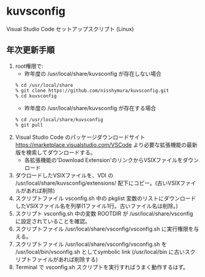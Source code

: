 # kuvsconfig
Visual Studio Code セットアップスクリプト (Linux)

## 年次更新手順

1. root権限で:
    - 昨年度の /usr/local/share/kuvsconfig が存在しない場合
    ```
    % cd /usr/local/share
    % git clone https://github.com/nisshymura/kuvsconfig.git
    % cd kuvsconfig 
    ```
    - 昨年度の /usr/local/share/kuvsconfig が存在する場合
    ```
    % cd /usr/local/share/kuvsconfig
    % git pull
    ```
2. Visual Studio Code のパッケージダウンロードサイト https://marketplace.visualstudio.com/VSCode より必要な拡張機能の最新版を検索してダウンロードする。
    - 各拡張機能の'Download Extension'のリンクからVSIXファイルをダウンロード
3. ダウロードしたVSIXファイルを、VDI の /usr/local/share/kuvsconfig/extensions/ 配下にコピー。(古いVSIXファイルがあれば削除)
4. スクリプトファイル vsconfig.sh 中の pkglist 変数のリストにダウンロードしたVSIXファイル名を列挙(1ファイル1行。古いファイル名は削除。)
5. スクリプト vsconfig.sh 中の変数 ROOTDIR が /usr/local/share/vsconfig に設定されていることを確認。
6. スクリプトファイル /usr/local/share/vsconfig/vsconfig.sh に実行権限を与える。
7. スクリプトファイル /usr/local/share/vsconfig/vsconfig.sh を /usr/local/bin/vsconfig.sh としてsymbolic link (/usr/local/bin に古いスクリプトファイルがあれば削除する)
8. Terminal で vsconfig.sh スクリプトを実行すればうまく動作するはず。
